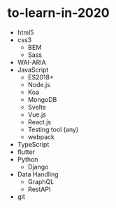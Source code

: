 # to-learn-in-2020
* html5
* css3
  * BEM
  * Sass
* WAI-ARIA
* JavaScript
  * ES2018+
  * Node.js
  * Koa
  * MongoDB
  * Svelte
  * Vue.js
  * React.js
  * Testing tool (any)
  * webpack
* TypeScript
* flutter
* Python
  * Django
* Data Handling
  * GraphQL
  * RestAPI
* git 
